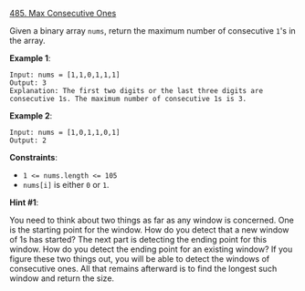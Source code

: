 [485. Max Consecutive Ones](https://leetcode.com/problems/max-consecutive-ones/)

Given a binary array `nums`, return the maximum number of consecutive `1`'s in the array.

**Example 1**:
```
Input: nums = [1,1,0,1,1,1]
Output: 3
Explanation: The first two digits or the last three digits are consecutive 1s. The maximum number of consecutive 1s is 3.
```

**Example 2**:
```
Input: nums = [1,0,1,1,0,1]
Output: 2
```

**Constraints**:
* `1 <= nums.length <= 105`
* `nums[i]` is either `0` or `1`.

**Hint #1**:

You need to think about two things as far as any window is concerned. One is the starting point for the window. How do you detect that a new window of 1s has started? The next part is detecting the ending point for this window. How do you detect the ending point for an existing window? If you figure these two things out, you will be able to detect the windows of consecutive ones. All that remains afterward is to find the longest such window and return the size.